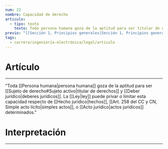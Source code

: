 ```yaml
---
num: 22
nombre: Capacidad de derecho
articulo:
  - tipo: texto
    texto: Toda persona humana goza de la aptitud para ser titular de derechos y deberes jurídicos. La ley puede privar o limitar esta capacidad respecto de hechos, simples actos, o actos jurídicos determinados
previo: "[[Sección 1, Principios generales|Sección 1, Principios generales]]"
tags:
  - carrera/ingeniería-electrónica/legal/articulo
---
```

# Artículo
---
"Toda [[Persona humana|persona humana]] goza de la aptitud para ser [[Sujeto de derecho#Sujeto activo|titular de derechos]] y [[Deber jurídico|deberes jurídicos]]. La [[Ley|ley]] puede privar o limitar esta capacidad respecto de [[Hecho jurídico|hechos]], [[Art. 258 del CC y CN, Simple acto lícito|simples actos]], o [[Acto jurídico|actos jurídicos]] determinados."

# Interpretación
---
